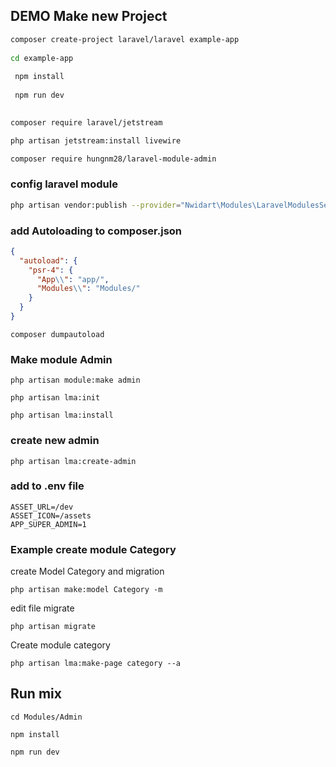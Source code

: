 ## DEMO Make new Project

```sh
composer create-project laravel/laravel example-app
 
cd example-app
 
 npm install
 
 npm run dev
 
```
```sh
composer require laravel/jetstream

php artisan jetstream:install livewire

````

```sh
composer require hungnm28/laravel-module-admin
```
### config laravel module
```sh
php artisan vendor:publish --provider="Nwidart\Modules\LaravelModulesServiceProvider"
```
### add Autoloading to composer.json

```json
{
  "autoload": {
    "psr-4": {
      "App\\": "app/",
      "Modules\\": "Modules/"
    }
  }
}
```
```shell
composer dumpautoload
```
### Make module Admin

```shell
php artisan module:make admin

php artisan lma:init

php artisan lma:install

```

### create new admin

```shell
php artisan lma:create-admin
```

### add to .env file

```dotenv
ASSET_URL=/dev
ASSET_ICON=/assets
APP_SUPER_ADMIN=1
```

### Example create module Category

create Model Category and migration 
```shell
php artisan make:model Category -m 

```
edit file migrate 

```shell
php artisan migrate
```


Create module category
```shell
php artisan lma:make-page category --a
```

## Run mix 

```shell
cd Modules/Admin

npm install

npm run dev
```
